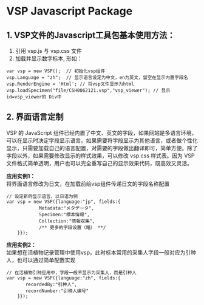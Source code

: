 # VSP Javascript Package

## 1. VSP文件的Javascript工具包基本使用方法：   
1. 引用 vsp.js 与 vsp.css 文件  
2. 加载并显示数字标本, 形如：  
```
var vsp = new VSP();  // 初始化vsp组件
vsp.Language = "zh";  // 显示语言设定为中文，en为英文，留空在显示内置字段名
vsp.RenderEngine = 'Html'; // 将vsp文件显示为html
vsp.loadSpecimen("file/CSH0062121.vsp","vsp_viewer"); // 显示id=vsp_viewer的 Div中  
```
## 2. 界面语言定制 
VSP 的 JavaScript 组件已经内置了中文、英文的字段，如果网站是多语言环境，可以在显示时决定字段显示语言。如果需要将字段显示为其他语言，或者做个性化显示，只需要加载自己的语言配置，对需要的字段做出翻译即可，简单方便。除了字段以外，如果需要修改显示的样式效果，可以修改 vsp.css 样式表。因为 VSP 文件格式简单透明，用户也可以完全重写自己的显示效果代码，既高效又灵活。

**应用实例1：**    
将界面语言修改为日文，在加载前给vsp组件传递日文的字段名称配置
```
// 设定新的显示语言，以日语为例
var vsp = new VSP({language:"jp", fields:{
            Metadata:"メタデータ",
            Specimen:"標本情報",
            Collection:"情報収集", 
            /** 更多的字段设置（略） **/
    }}); 
```

**应用实例2：**    
如果想在活植物记录管理中使用vsp，此时标本常用的采集人字段一般对应为引种人，也可以通过简单配置实现   
```
// 在活植物引种应用中，字段一般不显示为采集人，而是引种人
var vsp = new VSP({language:"zh", fields:{
       recordedBy:"引种人",
       recordNumber:"引种人编号"
    }}); 
```
